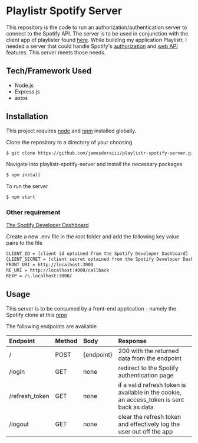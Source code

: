 # Playlistr Spotify Server

This repository is the code to run an authorization/authentication server to connect to the Spotify API. The server is to be used in conjunction with the client app of playlister found [here](https://github.com/jamesdoraiii/playlistr-client). While building my application Playlistr, I needed a server that could handle Spotify's [authorization](https://developer.spotify.com/documentation/general/guides/authorization-guide/) and [web API]("https://developer.spotify.com/documentation/web-api/") features. This server meets those needs.

## Tech/Framework Used

- Node.js
- Express.js
- axios

## Installation

This project requires [node](http://nodejs.org) and [npm](https://npmjs.com) installed globally.

Clone the repository to a directory of your choosing

```sh
$ git clone https://github.com/jamesdoraiii/playlistr-spotify-server.git
```

Navigate into playlistr-spotify-server and install the necessary packages

```sh
$ npm install
```

To run the server

```sh
$ npm start
```

### **Other requirement**

[The Spotify Developer Dashboard](https://developer.spotify.com/dashboard/login)

Create a new .env file in the root folder and add the following key value pairs to the file

```sh
CLIENT_ID = [client id optained from the Spotify Developer Dashboard]
CLIENT_SECRET = [client secret optained from the Spotify Developer Dashboard]
FRONT_URI = http://localhost:3000
RE_URI = http://localhost:4000/callback
REXP = /\.localhost:3000/
```

## Usage

This server is to be consumed by a front-end application - namely the Spotify clone at this [repo](https://github.com/jamesdoraiii/playlistr-client)

The following endpoints are available

| Endpoint       | Method | Body       | Response                                                                                  |
| :------------- | :----- | :--------- | :---------------------------------------------------------------------------------------- |
| /              | POST   | {endpoint} | 200 with the returned data from the endpoint                                              |
| /login         | GET    | none       | redirect to the Spotify authentication page                                               |
| /refresh_token | GET    | none       | if a valid refresh token is available in the cookie, an access_token is sent back as data |
| /logout        | GET    | none       | clear the refresh token and effectively log the user out off the app                      |
